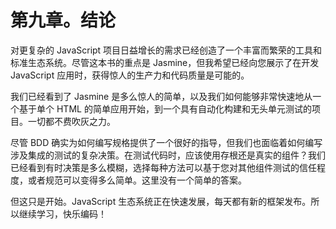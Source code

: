 # 第九章。结论

对更复杂的 JavaScript 项目日益增长的需求已经创造了一个丰富而繁荣的工具和标准生态系统。尽管这本书的重点是 Jasmine，但我希望已经向您展示了在开发 JavaScript 应用时，获得惊人的生产力和代码质量是可能的。

我们已经看到了 Jasmine 是多么惊人的简单，以及我们如何能够非常快速地从一个基于单个 HTML 的简单应用开始，到一个具有自动化构建和无头单元测试的项目。一切都不费吹灰之力。

尽管 BDD 确实为如何编写规格提供了一个很好的指导，但我们也面临着如何编写涉及集成的测试的复杂决策。在测试代码时，应该使用存根还是真实的组件？我们已经看到有时决策是多么模糊，选择每种方法可以基于您对其他组件测试的信任程度，或者规范可以变得多么简单。这里没有一个简单的答案。

但这只是开始。JavaScript 生态系统正在快速发展，每天都有新的框架发布。所以继续学习，快乐编码！